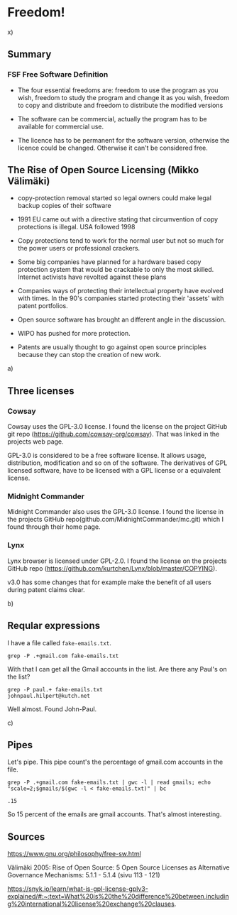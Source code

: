 # Freedom!

x)

## Summary

### FSF Free Software Definition

- The four essential freedoms are: freedom to use the program as you wish, freedom to study the program and change it as you wish, freedom to copy and distribute and freedom to distribute the modified versions

- The software can be commercial, actually the program has to be available for commercial use.

- The licence has to be permanent for the software version, otherwise the licence could be changed. Otherwise it can't be considered free.

## The Rise of Open Source Licensing (Mikko Välimäki)

- copy-protection removal started so legal owners could make legal backup copies of their software

- 1991 EU came out with a directive stating that circumvention of copy protections is illegal. USA followed 1998

- Copy protections tend to work for the normal user but not so much for the power users or professional crackers.

- Some big companies have planned for a hardware based copy protection system that would be crackable to only the most skilled. Internet activists have revolted against these plans

- Companies ways of protecting their intellectual property have evolved with times. In the 90's companies started protecting their 'assets' with patent portfolios.

- Open source software has brought an different angle in the discussion.

- WIPO has pushed for more protection.

- Patents are usually thought to go against open source principles because they can stop the creation of new work.

a)

## Three licenses

### Cowsay

Cowsay uses the GPL-3.0 license. I found the license on the project GitHub git repo (https://github.com/cowsay-org/cowsay). That was linked in the projects web page.

GPL-3.0 is considered to be a free software license. It allows usage, distribution, modification and so on of the software. The derivatives of GPL licensed software, have to be licensed with a GPL license or a equivalent license.

### Midnight Commander

Midnight Commander also uses the GPL-3.0 license. I found the license in the projects GitHub repo(github.com/MidnightCommander/mc.git) which I found through their home page.

### Lynx

Lynx browser is licensed under GPL-2.0. I found the license on the projects GitHub repo (https://github.com/kurtchen/Lynx/blob/master/COPYING).

v3.0 has some changes that for example make the benefit of all users during patent claims clear.

b)

## Reqular expressions

I have a file called `fake-emails.txt`.

	grep -P .+gmail.com fake-emails.txt

With that I can get all the Gmail accounts in the list. Are there any Paul's on the list?

	grep -P paul.+ fake-emails.txt
	johnpaul.hilpert@kutch.net

Well almost. Found John-Paul.

c)

## Pipes

Let's pipe. This pipe count's the percentage of gmail.com accounts in the file.

	grep -P .+gmail.com fake-emails.txt | gwc -l | read gmails; echo "scale=2;$gmails/$(gwc -l < fake-emails.txt)" | bc

	.15

So 15 percent of the emails are gmail accounts. That's almost interesting.
## Sources

https://www.gnu.org/philosophy/free-sw.html

Välimäki 2005: Rise of Open Source: 5 Open Source Licenses as Alternative Governance Mechanisms: 5.1.1 - 5.1.4 (sivu 113 - 121)

https://snyk.io/learn/what-is-gpl-license-gplv3-explained/#:~:text=What%20is%20the%20difference%20between,including%20international%20license%20exchange%20clauses.

